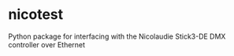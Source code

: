 # nicotest
Python package for interfacing with the Nicolaudie Stick3-DE DMX controller over Ethernet
